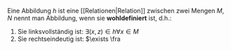Eine Abbildung $h$ ist eine [[Relationen|Relation]] zwischen zwei Mengen $M, N$ nennt man Abbildung, wenn sie **wohldefiniert** ist, d.h.:
1. Sie linksvollständig ist: $\exists (x, z) \in h \forall x \in M$ 
2. Sie rechtseindeutig ist: $\exists \fra
